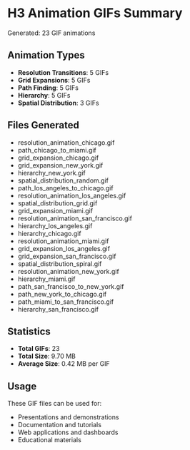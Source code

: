 # H3 Animation GIFs Summary

Generated: 23 GIF animations

## Animation Types
- **Resolution Transitions**: 5 GIFs
- **Grid Expansions**: 5 GIFs
- **Path Finding**: 5 GIFs
- **Hierarchy**: 5 GIFs
- **Spatial Distribution**: 3 GIFs

## Files Generated
- resolution_animation_chicago.gif
- path_chicago_to_miami.gif
- grid_expansion_chicago.gif
- grid_expansion_new_york.gif
- hierarchy_new_york.gif
- spatial_distribution_random.gif
- path_los_angeles_to_chicago.gif
- resolution_animation_los_angeles.gif
- spatial_distribution_grid.gif
- grid_expansion_miami.gif
- resolution_animation_san_francisco.gif
- hierarchy_los_angeles.gif
- hierarchy_chicago.gif
- resolution_animation_miami.gif
- grid_expansion_los_angeles.gif
- grid_expansion_san_francisco.gif
- spatial_distribution_spiral.gif
- resolution_animation_new_york.gif
- hierarchy_miami.gif
- path_san_francisco_to_new_york.gif
- path_new_york_to_chicago.gif
- path_miami_to_san_francisco.gif
- hierarchy_san_francisco.gif

## Statistics
- **Total GIFs**: 23
- **Total Size**: 9.70 MB
- **Average Size**: 0.42 MB per GIF

## Usage
These GIF files can be used for:
- Presentations and demonstrations
- Documentation and tutorials
- Web applications and dashboards
- Educational materials
